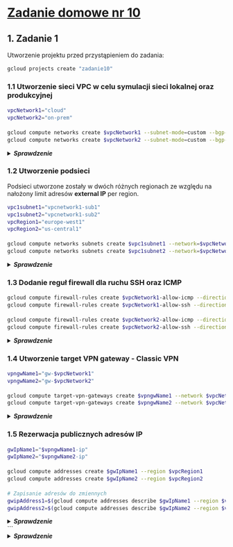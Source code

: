 # [Zadanie domowe nr 10](https://szkolachmury.pl/google-cloud-platform-droga-architekta/tydzien-10-cloud-hybrid-connectivity/zadanie-domowe-nr-10/)

## 1. Zadanie 1
Utworzenie projektu przed przystąpieniem do zadania:
```bash
gcloud projects create "zadanie10"
```

### 1.1 Utworzenie sieci VPC w celu symulacji sieci lokalnej oraz produkcyjnej
```bash
vpcNetwork1="cloud"
vpcNetwork2="on-prem"

gcloud compute networks create $vpcNetwork1 --subnet-mode=custom --bgp-routing-mode=global
gcloud compute networks create $vpcNetwork2 --subnet-mode=custom --bgp-routing-mode=global
```

<details>
  <summary><b><i>Sprawdzenie</i></b></summary>

```bash
bartosz@cloudshell:~ (zadanie10)$ gcloud compute networks list
NAME     SUBNET_MODE  BGP_ROUTING_MODE  IPV4_RANGE  GATEWAY_IPV4
cloud    CUSTOM       GLOBAL
on-prem  CUSTOM       GLOBAL
```
</details>

### 1.2 Utworzenie podsieci
Podsieci utworzone zostały w dwóch różnych regionach ze względu na nałożony limit adresów **external IP** per region.
```bash
vpc1subnet1="vpcnetwork1-sub1"
vpc1subnet2="vpcnetwork1-sub2"
vpcRegion1="europe-west1"
vpcRegion2="us-central1"

gcloud compute networks subnets create $vpc1subnet1 --network=$vpcNetwork1 --range=10.1.0.0/16 --region=$vpcRegion1
gcloud compute networks subnets create $vpc1subnet2 --network=$vpcNetwork2 --range=10.2.0.0/16 --region=$vpcRegion2
```

<details>
  <summary><b><i>Sprawdzenie</i></b></summary>

```bash
bartosz@cloudshell:~ (zadanie10)$ gcloud compute networks subnets list
NAME              REGION        NETWORK  RANGE
vpcnetwork1-sub1  europe-west1  cloud    10.1.0.0/16
vpcnetwork1-sub2  us-central1   on-prem  10.2.0.0/16
```

![screen](./img/20200222201006.jpg)
</details>

### 1.3 Dodanie reguł firewall dla ruchu SSH oraz ICMP
```bash
gcloud compute firewall-rules create $vpcNetwork1-allow-icmp --direction=INGRESS --network=$vpcNetwork1 --action=ALLOW --rules=icmp --source-ranges=0.0.0.0/0
gcloud compute firewall-rules create $vpcNetwork1-allow-ssh --direction=INGRESS --network=$vpcNetwork1 --action=ALLOW --rules=tcp:22 --source-ranges=0.0.0.0/0

gcloud compute firewall-rules create $vpcNetwork2-allow-icmp --direction=INGRESS --network=$vpcNetwork2 --action=ALLOW --rules=icmp --source-ranges=0.0.0.0/0
gcloud compute firewall-rules create $vpcNetwork2-allow-ssh --direction=INGRESS --network=$vpcNetwork2 --action=ALLOW --rules=tcp:22 --source-ranges=0.0.0.0/0
```

<details>
  <summary><b><i>Sprawdzenie</i></b></summary>

```bash
bartosz@cloudshell:~ (zadanie10)$ gcloud compute firewall-rules list
NAME                NETWORK  DIRECTION  PRIORITY  ALLOW   DENY  DISABLED
cloud-allow-icmp    cloud    INGRESS    1000      icmp          False
cloud-allow-ssh     cloud    INGRESS    1000      tcp:22        False
on-prem-allow-icmp  on-prem  INGRESS    1000      icmp          False
on-prem-allow-ssh   on-prem  INGRESS    1000      tcp:22        False
```
![screen](./img/20200222201529.jpg)
</details>

### 1.4 Utworzenie target VPN gateway - Classic VPN
```bash
vpngwName1="gw-$vpcNetwork1"
vpngwName2="gw-$vpcNetwork2"

gcloud compute target-vpn-gateways create $vpngwName1 --network $vpcNetwork1 --region $vpcRegion1
gcloud compute target-vpn-gateways create $vpngwName2 --network $vpcNetwork2 --region $vpcRegion2
```

<details>
  <summary><b><i>Sprawdzenie</i></b></summary>

```bash
bartosz@cloudshell:~ (zadanie10)$ gcloud compute target-vpn-gateways list
NAME        NETWORK  REGION
gw-cloud    cloud    europe-west1
gw-on-prem  on-prem  us-central1
```
![screen](./img/20200222201858.jpg)
</details>

### 1.5 Rezerwacja publicznych adresów IP
```bash
gwIpName1="$vpngwName1-ip"
gwIpName2="$vpngwName2-ip"

gcloud compute addresses create $gwIpName1 --region $vpcRegion1
gcloud compute addresses create $gwIpName2 --region $vpcRegion2 

# Zapisanie adresów do zmiennych
gwipAddress1=$(gcloud compute addresses describe $gwIpName1 --region $vpcRegion1 --format='get(address)')
gwipAddress2=$(gcloud compute addresses describe $gwIpName2 --region $vpcRegion2 --format='get(address)')
```

<details>
  <summary><b><i>Sprawdzenie</i></b></summary>

```bash
bartosz@cloudshell:~ (zadanie10)$ gcloud compute addresses list
NAME           ADDRESS/RANGE  TYPE      PURPOSE  NETWORK  REGION        SUBNET  STATUS
gw-cloud-ip    35.190.211.80  EXTERNAL                    europe-west1          RESERVED
gw-on-prem-ip  35.238.233.74  EXTERNAL                    us-central1           RESERVED
```
![screen](./img/20200222202129.jpg)
</details>
```

<details>
  <summary><b><i>Sprawdzenie</i></b></summary>

```bash
bartosz@cloudshell:~ (zad10-268721)$ gcloud compute networks subnets list
NAME              REGION                   NETWORK  RANGE
vpcnetwork1-sub1  europe-west1             cloud    10.1.0.0/16
vpcnetwork1-sub2  europe-west1             on-prem  10.2.0.0/16
```
</details>

